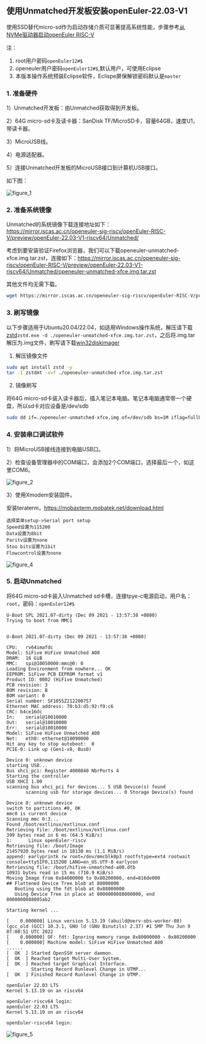 ## 使用Unmatched开发板安装openEuler-22.03-V1

使用SSD替代micro-sd作为启动存储介质可显著提高系统性能，步骤参考[从NVMe驱动器启动openEuler RISC-V](./ssd.md)

注：
1. root用户密码`openEuler12#$`
2. openeuler用户密码`openEuler12#$`,默认用户，可使用Eclipse
3. 本版本操作系统预装Eclipse软件，Eclispe屏保解锁密码默认是`master`

### 1. 准备硬件

1）Unmatched开发板：由Unmatched获取得到开发板。

2）64G micro-sd卡及读卡器：SanDisk TF/MicroSD卡，容量64GB，速度U1，带读卡器。

3）MicroUSB线。

4）电源适配器。

5）连接Unmatched开发板的MicroUSB接口到计算机USB接口。

如下图：

![figure_1](./images/figure_1.jpg)

### 2. 准备系统镜像

Unmatched的系统镜像下载连接地址如下： https://mirror.iscas.ac.cn/openeuler-sig-riscv/openEuler-RISC-V/preview/openEuler-22.03-V1-riscv64/Unmatched/

考虑到要安装验证Firefox浏览器，我们可以下载openeuler-unmatched-xfce.img.tar.zst，连接如下：https://mirror.iscas.ac.cn/openeuler-sig-riscv/openEuler-RISC-V/preview/openEuler-22.03-V1-riscv64/Unmatched/openeuler-unmatched-xfce.img.tar.zst   

其他文件均无需下载。

```bash
wget https://mirror.iscas.ac.cn/openeuler-sig-riscv/openEuler-RISC-V/preview/openEuler-22.03-V1-riscv64/Unmatched/openeuler-unmatched-xfce.img.tar.zst  
```

### 3. 刷写镜像

以下步骤适用于Ubuntu20.04/22.04，如适用Windows操作系统，解压请下载[zstd](./zstd-v1.4.4-win32.zip)`zstd.exe -d ./openeuler-unmatched-xfce.img.tar.zst`，之后将.img.tar解压为.img文件，刷写请下载[win32diskimager](./win32diskimager-1.0.0-install.exe)

1. 解压镜像文件

```bash
sudo apt install zstd -y
tar -I zstdmt -xvf ./openeuler-unmatched-xfce.img.tar.zst
```

2. 镜像刷写

将64G micro-sd卡装入读卡器后，插入笔记本电脑。笔记本电脑通常带一个硬盘，所以sd卡对应设备是/dev/sdb

```bash
sudo dd if=./openeuler-unmatched-xfce.img of=/dev/sdb bs=1M iflag=fullblock oflag=direct conv=fsync status=progress
```

### 4. 安装串口调试软件

1）将MicroUSB接线连接到电脑USB口。

2）检查设备管理器中的COM端口，会添加2个COM端口，选择最后一个，如这里COM6。

![figure_2](./images/figure_2.png)

3）使用Xmodem安装固件。

安装teraterm，https://mobaxterm.mobatek.net/download.html

    选择菜单setup->Serial port setup
    Speed设置为115200
    Data设置为8bit
    Paritv设置为none
    Stoo bits设置为1bit
    Flowcontrol设置为none

![figure_4](./images/figure_4.png)

### 5. 启动Unmatched

将64G micro-sd卡装入Unmatched sd卡槽，连接tpye-c电源启动，用户名：`root`，密码：`openEuler12#$`

```
U-Boot SPL 2021.07-dirty (Dec 09 2021 - 13:57:38 +0800)
Trying to boot from MMC1


U-Boot 2021.07-dirty (Dec 09 2021 - 13:57:38 +0800)

CPU:   rv64imafdc
Model: SiFive HiFive Unmatched A00
DRAM:  16 GiB
MMC:   spi@10050000:mmc@0: 0
Loading Environment from nowhere... OK
EEPROM: SiFive PCB EEPROM format v1
Product ID: 0002 (HiFive Unmatched)
PCB revision: 3
BOM revision: B
BOM variant: 0
Serial number: SF105SZ212200757
Ethernet MAC address: 70:b3:d5:92:f9:c6
CRC: b4ce16dc
In:    serial@10010000
Out:   serial@10010000
Err:   serial@10010000
Model: SiFive HiFive Unmatched A00
Net:   eth0: ethernet@10090000
Hit any key to stop autoboot:  0
PCIE-0: Link up (Gen1-x8, Bus0)

Device 0: unknown device
starting USB...
Bus xhci_pci: Register 4000840 NbrPorts 4
Starting the controller
USB XHCI 1.00
scanning bus xhci_pci for devices... 5 USB Device(s) found
       scanning usb for storage devices... 0 Storage Device(s) found

Device 0: unknown device
switch to partitions #0, OK
mmc0 is current device
Scanning mmc 0:3...
Found /boot/extlinux/extlinux.conf
Retrieving file: /boot/extlinux/extlinux.conf
399 bytes read in 6 ms (64.5 KiB/s)
1:      Linux openEuler-riscv
Retrieving file: /boot/Image
21457920 bytes read in 18130 ms (1.1 MiB/s)
append: earlyprintk rw root=/dev/mmcblk0p3 rootfstype=ext4 rootwait console=ttySIF0,115200 LANG=en_US.UTF-8 earlycon
Retrieving file: /boot/hifive-unmatched-a00.dtb
10931 bytes read in 15 ms (710.9 KiB/s)
Moving Image from 0x84000000 to 0x80200000, end=816de000
## Flattened Device Tree blob at 88000000
   Booting using the fdt blob at 0x88000000
   Using Device Tree in place at 0000000088000000, end 0000000088005ab2

Starting kernel ...

[    0.000000] Linux version 5.13.19 (abuild@oerv-obs-worker-08) (gcc_old (GCC) 10.3.1, GNU ld (GNU Binutils) 2.37) #1 SMP Thu Jun 9 07:00:51 UTC 2022
[    0.000000] OF: fdt: Ignoring memory range 0x80000000 - 0x80200000
[    0.000000] Machine model: SiFive HiFive Unmatched A00
......
[  OK  ] Started OpenSSH server daemon.
[  OK  ] Reached target Multi-User System.
[  OK  ] Reached target Graphical Interface.
         Starting Record Runlevel Change in UTMP...
[  OK  ] Finished Record Runlevel Change in UTMP.

openEuler 22.03 LTS
Kernel 5.13.19 on an riscv64

openEuler-riscv64 login:
openEuler 22.03 LTS
Kernel 5.13.19 on an riscv64

openEuler-riscv64 login: 
```
![figure_5](./images/figure_5.jpg)
